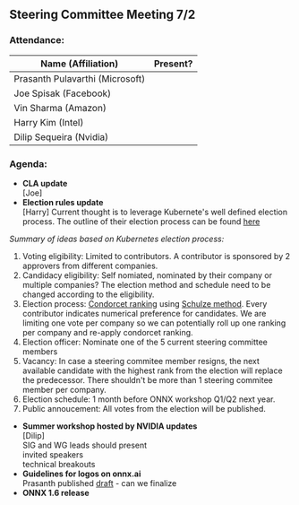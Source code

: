 ## Steering Committee Meeting 7/2

### Attendance:

| Name (Affiliation) | Present? |
| ------------------------------- | --- |
| Prasanth Pulavarthi (Microsoft) |  |
| Joe Spisak (Facebook)           |  |
| Vin Sharma (Amazon)             |  | 
| Harry Kim (Intel)               |  |
| Dilip Sequeira (Nvidia)         |  |
 
### Agenda:
* **CLA update**  
[Joe]
* **Election rules update**  
[Harry]
Current thought is to leverage Kubernete's well defined election process. The outline of their election process can be found [here](https://github.com/kubernetes/steering/blob/master/elections.md)

*Summary of ideas based on Kubernetes election process:* 
1. Voting eligibility: Limited to contributors. A contributor is sponsored by 2 approvers from different companies.
2. Candidacy eligibility: Self nomiated, nominated by their company or multiple companies? The election method and schedule need to be changed according to the eligibility. 
3. Election process: [Condorcet ranking](https://en.wikipedia.org/wiki/Condorcet_method) using [Schulze method](https://en.wikipedia.org/wiki/Schulze_method). Every contributor indicates numerical preference for candidates. We are limiting one vote per company so we can potentially roll up one ranking per company and re-apply condorcet ranking. 
4. Election officer: Nominate one of the 5 current steering committee members
5. Vacancy: In case a steering commitee member resigns, the next available candidate with the highest rank from the election will replace the predecessor. There shouldn't be more than 1 steering commitee member per company. 
6. Election schedule: 1 month before ONNX workshop Q1/Q2 next year. 
7. Public annoucement: All votes from the election will be published.

* **Summer workshop hosted by NVIDIA updates**  
[Dilip]  
SIG and WG leads should present  
invited speakers  
technical breakouts
* **Guidelines for logos on onnx.ai**  
Prasanth published [draft](https://github.com/onnx/steering-committee/blob/master/logo-guidlines-draft.md) - can we finalize
* **ONNX 1.6 release**  
